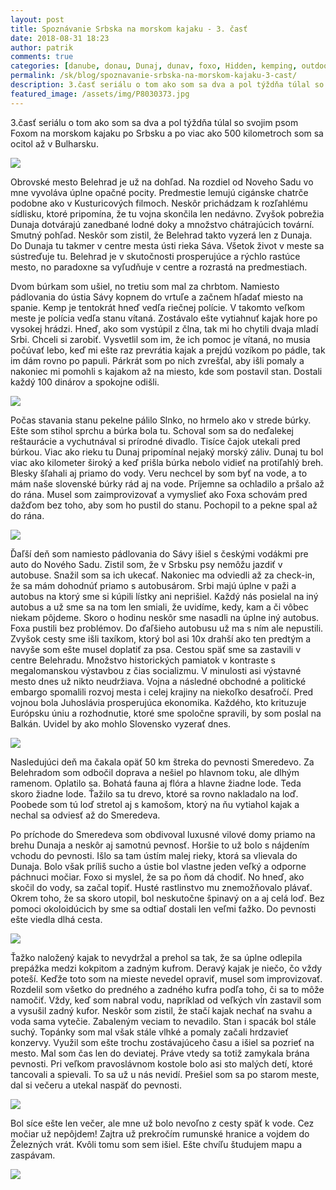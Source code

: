 ```yaml
---
layout: post
title: Spoznávanie Srbska na morskom kajaku - 3. časť
date: 2018-08-31 18:23
author: patrik
comments: true
categories: [danube, donau, Dunaj, dunav, foxo, Hidden, kemping, outdoor, pádlovanie, pes, regata, rieka, Slovenčina, Smeredevo, srbsko, Stari Belehrad, tid2018]
permalink: /sk/blog/spoznavanie-srbska-na-morskom-kajaku-3-cast/
description: 3.časť seriálu o tom ako som sa dva a pol týždňa túlal so svojim psom Foxom na morskom kajaku po Srbsku a po viac ako 500 kilometroch som sa ocitol až v Bulharsku.
featured_image: /assets/img/P8030373.jpg
---
```

3.časť seriálu o tom ako som sa dva a pol týždňa túlal so svojim psom Foxom na morskom kajaku po Srbsku a po viac ako 500 kilometroch som sa ocitol až v Bulharsku.

![](/assets/img/P8030333.jpg)

Obrovské mesto Belehrad je už na dohľad. Na rozdiel od Noveho Sadu vo mne vyvoláva úplne opačné pocity. Predmestie lemujú cigánske chatrče podobne ako v Kusturicových filmoch. Neskôr prichádzam k rozľahlému sídlisku, ktoré pripomína, že tu vojna skončila len nedávno. Zvyšok pobrežia Dunaja dotvárajú zanedbané lodné doky a množstvo chátrajúcich tovární. Smutný pohľad. Neskôr som zistil, že Belehrad takto vyzerá len z Dunaja. Do Dunaja tu takmer v centre mesta ústi rieka Sáva. Všetok život v meste sa sústreďuje tu. Belehrad je v skutočnosti prosperujúce a rýchlo rastúce mesto, no paradoxne sa vyľudňuje v centre a rozrastá na predmestiach.

Dvom búrkam som ušiel, no tretiu som mal za chrbtom. Namiesto pádlovania do ústia Sávy kopnem do vrtuľe a začnem hľadať miesto na spanie. Kemp je tentokrát hneď vedľa riečnej polície. V takomto veľkom meste je polícia vedľa stanu vítaná. Zostávalo ešte vytiahnuť kajak hore po vysokej hrádzi. Hneď, ako som vystúpil z člna, tak mi ho chytili dvaja mladí Srbi. Chceli si zarobiť. Vysvetlil som im, že ich pomoc je vítaná, no musia počúvať lebo, keď mi ešte raz prevrátia kajak a prejdú vozíkom po pádle, tak im dám rovno po papuli. Párkrát som po nich zvrešťal, aby išli pomaly a nakoniec mi pomohli s kajakom až na miesto, kde som postavil stan. Dostali každý 100 dinárov a spokojne odišli.

![](/assets/img/IMG_20180801_193329.jpg)

Počas stavania stanu pekelne pálilo Slnko, no hrmelo ako v strede búrky. Ešte som stihol sprchu a búrka bola tu. Schoval som sa do neďalekej reštaurácie a vychutnával si prírodné divadlo. Tisíce čajok utekali pred búrkou. Viac ako rieku tu Dunaj pripomínal nejaký morský záliv. Dunaj tu bol viac ako kilometer široký a keď prišla búrka nebolo vidieť na protiľahlý breh. Blesky šľahali aj priamo do vody. Veru nechcel by som byť na vode, a to mám naše slovenské búrky rád aj na vode. Príjemne sa ochladilo a pršalo až do rána. Musel som zaimprovizovať a vymyslieť ako Foxa schovám pred dažďom bez toho, aby som ho pustil do stanu. Pochopil to a pekne spal až do rána.

![](/assets/img/P8010277.jpg)

Ďaľší deň som namiesto pádlovania do Sávy išiel s českými vodákmi pre auto do Nového Sadu. Zistil som, že v Srbsku psy nemôžu jazdiť v autobuse. Snažil som sa ich ukecať. Nakoniec ma odviedli až za check-in, že sa mám dohodnúť priamo s autobusárom. Srbi majú úplne v paži a autobus na ktorý sme si kúpili lístky ani neprišiel. Každý nás posielal na iný autobus a už sme sa na tom len smiali, že uvidíme, kedy, kam a či vôbec niekam pôjdeme. Skoro o hodinu neskôr sme nasadli na úplne iný autobus. Foxa pustili bez problémov. Do ďaľšieho autobusu už ma s ním ale nepustili. Zvyšok cesty sme išli taxíkom, ktorý bol asi 10x drahší ako ten predtým a navyše som ešte musel doplatiť za psa. Cestou späť sme sa zastavili v centre Belehradu. Množstvo historických pamiatok v kontraste s megalomanskou výstavbou z čias socializmu. V minulosti asi výstavné mesto dnes už nikto neudržiava. Vojna a následné obchodné a politické embargo spomalili rozvoj mesta i celej krajiny na niekoľko desaťročí. Pred vojnou bola Juhoslávia prosperujúca ekonomika. Každého, kto krituzuje Európsku úniu a rozhodnutie, ktoré sme spoločne spravili, by som poslal na Balkán. Uvidel by ako mohlo Slovensko vyzerať dnes.

![](/assets/img/IMG_20180802_144406.jpg)

Nasledujúci deň ma čakala opäť 50 km štreka do pevnosti Smeredevo. Za Belehradom som odbočil doprava a nešiel po hlavnom toku, ale dlhým ramenom. Oplatilo sa. Bohatá fauna aj flóra a hlavne žiadne lode. Teda skoro žiadne lode. Ťažilo sa tu drevo, ktoré sa rovno nakladalo na loď. Poobede som tú loď stretol aj s kamošom, ktorý na ňu vytiahol kajak a nechal sa odviesť až do Smeredeva.

Po príchode do Smeredeva som obdivoval luxusné vilové domy priamo na brehu Dunaja a neskôr aj samotnú pevnosť. Horšie to už bolo s nájdením vchodu do pevnosti. Išlo sa tam ústím malej rieky, ktorá sa vlievala do Dunaja. Bolo však príliš sucho a ústie bol vlastne jeden veľký a odporne páchnuci močiar. Foxo si myslel, že sa po ňom dá chodiť. No hneď, ako skočil do vody, sa začal topiť. Husté rastlinstvo mu znemožňovalo plávať. Okrem toho, že sa skoro utopil, bol neskutočne špinavý on a aj celá loď. Bez pomoci okoloidúcich by sme sa odtiaľ dostali len veľmi ťažko. Do pevnosti ešte viedla dlhá cesta.

![](/assets/img/P8030373.jpg)

Ťažko naložený kajak to nevydržal a prehol sa tak, že sa úplne odlepila prepážka medzi kokpitom a zadným kufrom. Deravý kajak je niečo, čo vždy poteší. Keďže toto som na mieste nevedel opraviť, musel som improvizovať. Rozdelil som všetko do predného a zadného kufra podľa toho, či sa to môže namočiť. Vždy, keď som nabral vodu, napríklad od veľkých vĺn zastavil som a vysušil zadný kufor. Neskôr som zistil, že stačí kajak nechať na svahu a voda sama vytečie. Zabaleným veciam to nevadilo. Stan i spacák bol stále suchý. Topánky som mal však stále vlhké a pomaly začali hrdzavieť konzervy. Využil som ešte trochu zostávajúceho času a išiel sa pozrieť na mesto. Mal som čas len do deviatej. Práve vtedy sa totiž zamykala brána pevnosti. Pri veľkom pravoslávnom kostole bolo asi sto malých detí, ktoré tancovali a spievali. To sa už u nás nevidí. Prešiel som sa po starom meste, dal si večeru a utekal naspäť do pevnosti.

![](/assets/img/P8030381.jpg)

Bol síce ešte len večer, ale mne už bolo nevoľno z cesty späť k vode. Cez močiar už nepôjdem! Zajtra už prekročím rumunské hranice a vojdem do Železných vrát. Kvôli tomu som sem išiel. Ešte chvíľu študujem mapu a zaspávam.

![](/assets/img/P8030379.jpg)